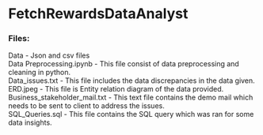 # FetchRewardsDataAnalyst
### Files:
Data - Json and csv files <br>
Data Preprocessing.ipynb - This file consist of data preprocessing and cleaning in python.<br>
Data_issues.txt - This file includes the data discrepancies in the data given.<br>
ERD.jpeg - This file is Entity relation diagram of the data provided.<br>
Business_stakeholder_mail.txt - This text file contains the demo mail which needs to be sent to client to address the issues.<br>
SQL_Queries.sql - This file contains the SQL query which was ran for some data insights.<br>
